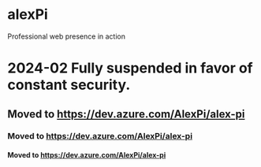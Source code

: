 # alexPi
Professional web presence in action

# 2024-02 Fully suspended in favor of constant security.
## Moved to https://dev.azure.com/AlexPi/alex-pi
### Moved to https://dev.azure.com/AlexPi/alex-pi
#### Moved to https://dev.azure.com/AlexPi/alex-pi